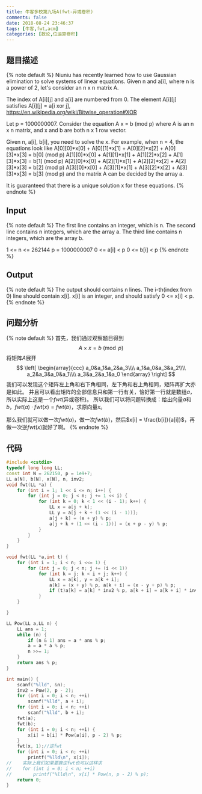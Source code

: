 ```yaml
---
title: 牛客多校第九场A(fwt-异或卷积)
comments: false
date: 2018-08-24 23:46:37
tags: [牛客,fwt,acm]
categories: [数论,位运算卷积]
---
```

## 题目描述
{% note default %}
Niuniu has recently learned how to use Gaussian elimination to solve systems of linear equations.
Given n and a[i], where n is a power of 2, let's consider an n x n matrix A.

The index of A[i][j] and a[i] are numbered from 0.
The element A[i][j] satisfies A[i][j] = a[i xor j],
https://en.wikipedia.org/wiki/Bitwise_operation#XOR

Let p = 1000000007.
Consider the equation 
A x = b (mod p)
where A is an n x n matrix, and x and b are both n x 1 row vector.

Given n, a[i], b[i], you need to solve the x.
For example, when n = 4, the equations look like
A[0][0]*x[0] + A[0][1]*x[1] + A[0][2]*x[2] + A[0][3]*x[3] = b[0] (mod p)
A[1][0]*x[0] + A[1][1]*x[1] + A[1][2]*x[2] + A[1][3]*x[3] = b[1] (mod p)
A[2][0]*x[0] + A[2][1]*x[1] + A[2][2]*x[2] + A[2][3]*x[3] = b[2] (mod p)
A[3][0]*x[0] + A[3][1]*x[1] + A[3][2]*x[2] + A[3][3]*x[3] = b[3] (mod p)
and the matrix A can be decided by the array a.

It is guaranteed that there is a unique solution x for these equations. {% endnote %}
## Input
{% note default %} 
The first line contains an integer, which is n.
The second line contains n integers, which are the array a.
The third line contains n integers, which are the array b.

1 <= n <= 262144
p = 1000000007
0 <= a[i] < p
0 <= b[i] < p
{% endnote %} 
## Output
{% note default %}
The output should contains n lines.
The i-th(index from 0) line should contain x[i].
x[i] is an integer, and should satisfy 0 <= x[i] < p.
{% endnote %} 
## 问题分析
{% note default %}
首先，我们通过观察题目得到$$A\times x = b \pmod p$$
将矩阵$A$展开
$$ \left[
\begin{array}{ccc}
  a_0&a_1&a_2&a_3\\\\
  a_1&a_0&a_3&a_2\\\\
  a_2&a_3&a_0&a_1\\\\
  a_3&a_2&a_1&a_0
\end{array}
\right] $$
我们可以发现这个矩阵左上角和右下角相同，左下角和右上角相同，矩阵再扩大亦是如此。
并且可以看出矩阵的全部信息只和第一行有关，恰好第一行就是数组$a$，所以实际上这是一个$fwt$(异或卷积)。
所以我们可以将问题转换成：给出向量$a$和$b$，$fwt(a)\cdot fwt(x) = fwt(b)$，求原向量$x$。

那么我们就可以做一次$fwt(a)$，做一次$fwt(b)$，然后$x[i] = \frac{b[i]}{a[i]}$，再做一次逆$fwt(x)$就好了啊。
{% endnote %} 
## 代码
```c++
#include <cstdio>
typedef long long LL;
const int N = 262150, p = 1e9+7;
LL a[N], b[N], x[N], n, inv2;
void fwt(LL *a) {
    for (int i = 1; 1 << i <= n; i++) {
        for (int j = 0; j < n; j += 1 << i) {
            for (int k = 0; k < 1 << (i - 1); k++) {
                LL x = a[j + k];
                LL y = a[j + k + (1 << (i - 1))];
                a[j + k] = (x + y) % p;
                a[j + k + (1 << (i - 1))] = (x + p - y) % p;
            }
        }
    }
}

void fwt(LL *a,int t) {
    for (int i = 1; i < n; i <<= 1) {
        for (int j = 0; j < n; j += (i << 1))
            for (int k = j; k < i + j; k++) {
                LL x = a[k], y = a[k + i];
                a[k] = (x + y) % p, a[k + i] = (x - y + p) % p;
                if (t)a[k] = a[k] * inv2 % p, a[k + i] = a[k + i] * inv2 % p;
            }
    }

}

LL Pow(LL a,LL n) {
    LL ans = 1;
    while (n) {
        if (n & 1) ans = a * ans % p;
        a = a * a % p;
        n >>= 1;
    }
    return ans % p;
}

int main() {
    scanf("%lld", &n);
    inv2 = Pow(2, p - 2);
    for (int i = 0; i < n; ++i)
        scanf("%lld", a + i);
    for (int i = 0; i < n; ++i)
        scanf("%lld", b + i);
    fwt(a);
    fwt(b);
    for (int i = 0; i < n; ++i) {
        x[i] = b[i] * Pow(a[i], p - 2) % p;
    }
    fwt(x, 1);//逆fwt
    for (int i = 0; i < n; ++i)
        printf("%lld\n", x[i]);
//    实际上我们如果要算逆fwt也可以这样求
//    for (int i = 0; i < n; ++i)
//        printf("%lld\n", x[i] * Pow(n, p - 2) % p);
    return 0;
}
```
